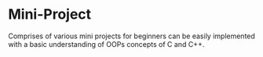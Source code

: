 # Mini-Project
Comprises of various mini projects for beginners can be easily implemented with a basic understanding of OOPs concepts of C and C++.

